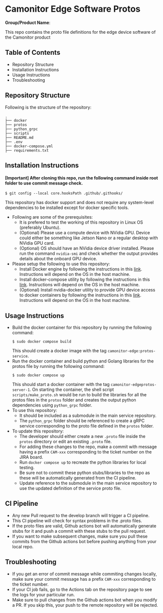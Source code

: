 # Camonitor Edge Software Protos

**Group/Product Name**: 

This repo contains the proto file definitions for the edge device software of the Camonitor product

## Table of Contents
* Repository Structure
* Installation Instructions
* Usage Instructions
* Troubleshooting

## Repository Structure
Following is the structure of the repository:
```
.
├── docker
├── protos
├── python_grpc
├── scripts
├── README.md
├── .env
├── docker-compose.yml
├── requirements.txt
```

## Installation Instructions

#### [Important] After cloning this repo, run the following command inside root folder to use commit message check.
```
$ git config --local core.hooksPath .github/.githooks/
```
This repository has docker support and does not require any system-level dependencies to be installed except for docker specific tools.
* Following are some of the prerequisites:
  * It is prefered to test the working of this repository in Linux OS (preferably Ubuntu).
  * (Optional) Please use a compute device with NVidia GPU. Device could either be something like Jetson Nano or a regular desktop with NVidia GPU card.
  * (Optional) OS should have an NVidia device driver installed. Please run the command `nvidia-smi` and check whether the output provides details about the onboard GPU device.
* Please setup the following to use this repository:
  * Install Docker engine by following the instructions in this [link](https://docs.docker.com/get-docker/). Instructions will depend on the OS in the host machine.
  * Install docker-compose utility by following the instructions in this [link](https://docs.nvidia.com/datacenter/cloud-native/container-toolkit/install-guide.html). Instructions will depend on the OS in the host machine.
  * (Optional) Install nvidia-docker utility to provide GPU device access to docker containers by following the instructions in this [link](https://docs.docker.com/compose/install/). Instructions will depend on the OS in the host machine.

## Usage Instructions
* Build the docker container for this repository by running the following command:
  ```
  $ sudo docker compose build
  ```
  This should create a docker image with the tag `camonitor-edge:protos-service`.
* Run the docker container and build python and Golang libraries for the protos file by running the following command:
  ```
  $ sudo docker compose up
  ```
  This should start a docker container with the tag `camonitor-edgeprotos-server-1`. On starting the container, the shell script `scripts/make_proto.sh` would be run to build the libraries for all the protos files in the `protos` folder and creates the output python dependencies using `python_grpc` folder.
* To use this repository: 
  * It should be included as a submodule in the main service repository.
  * The `python_grpc` folder should be referenced to create a gRPC service corresponding to the proto file defined in the `protos` folder.
* To update this repository:
  * The developer should either create a new `.proto` file inside the `protos` directory or edit an existing `.proto` file.
  * For adding these changes to the repo, make a commit with message having a prefix `CAM-xxx` corresponding to the ticket number on the JIRA board.
  * Run `docker compose up` to recreate the python libraries for local testing.
  * Be sure not to commit these python stubs/libraries to the repo as these will be automatically generated from the CI pipeline.
  * Update reference to the submodule in the main service repository to use the updated definition of the service proto file.
  
## CI Pipeline
* Any new Pull request to the develop branch will trigger a CI pipeline.
* This CI pipeline will check for syntax problems in the .proto files.
* If the proto files are valid, Github actions bot will automatically generate stubs for it and push a commit with these stubs to the pull request.
* If you want to make subsequent changes, make sure you pull these commits from the Github actions bot before pushing anything from your local repo.  

## Troubleshooting
* If you get an error of commit message while commiting changes locally, make sure your commit message has a prefix `CAM-xxx` corresponding to the ticket number.
* If your CI job fails, go to the Actions tab on the repository page to see the logs for your particular run.
* Make sure to pull changes from the Github actions bot when you modify a PR. If you skip this, your push to the remote repository will be rejected.


